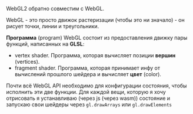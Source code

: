 WebGL2 обратно совместим с WebGL.

WebGL - это просто движок растеризации (чтобы это ни значало) - он рисует точки, линии и треугольники.

**Программа** (program) WebGL состоит из предоставления движку пары функций, написанных на **GLSL**:
- vertex shader. Программа, которая вычисляет позиции **вершин** (vertices).
- fragment shader. Программа, которая принимает инфу от вычислений прошлого шейдера и вычисляет **цвет** (color).

Почти всё WebGL API необходимо для конфигурации состояния, чтобы исполнить эти две функции. Для каждой вещи, которую я хочу отрисовать я устанавливаю (через js (через wasm)) состояние и запускаю свои шейдеры через `gl.drawArrays` или `gl.drawElements`


